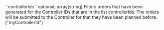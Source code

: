 <tr><td>``controllerIds``</td>
	
<td>optional; array[string]</td>
	
<td>Filters orders that have been generated for the Controller IDs that are in the list controllerIds. The orders will be submitted to the Controller for that they have been planned before.

</td>


<td> ["myControllerId"]</td>
<td></td></tr>
